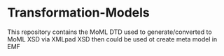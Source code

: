 # Transformation-Models
This repository contains the MoML DTD used to generate/converted to 
MoML XSD via XMLpad
XSD then could be used ot create meta model in EMF
